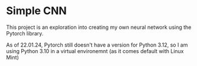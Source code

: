 # Simple CNN
This project is an exploration into creating my own neural network using the Pytorch library. 

As of 22.01.24, Pytorch still doesn't have a version for Python 3.12, so I am using Python 3.10 in a virtual environemnt (as it comes default with Linux Mint)